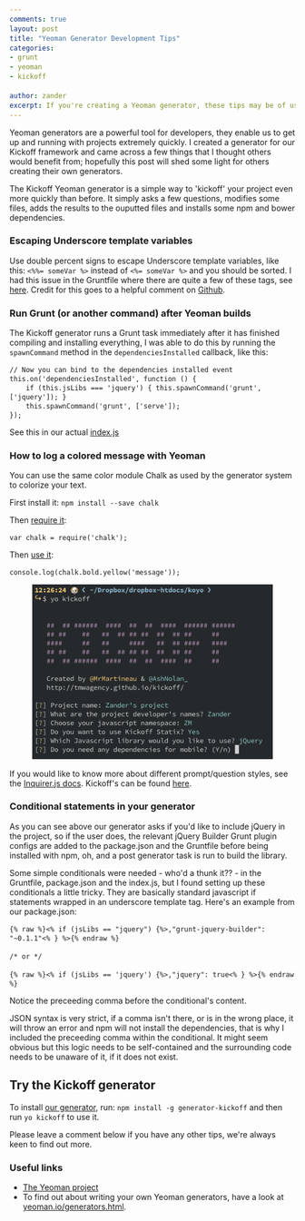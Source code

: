 ```yaml
---
comments: true
layout: post
title: "Yeoman Generator Development Tips"
categories:
- grunt
- yeoman
- kickoff

author: zander
excerpt: If you're creating a Yeoman generator, these tips may be of use.
---
```

Yeoman generators are a powerful tool for developers, they enable us to get up and running with projects extremely quickly. I created a generator for our Kickoff framework and came across a few things that I thought others would benefit from; hopefully this post will shed some light for others creating their own generators.

The Kickoff Yeoman generator is a simple way to 'kickoff' your project even more quickly than before. It simply asks a few questions, modifies some files, adds the results to the ouputted files and installs some npm and bower dependencies.

### Escaping Underscore template variables
Use double percent signs to escape Underscore template variables, like this: `<%%= someVar %>` instead of `<%= someVar %>` and you should be sorted. I had this issue in the Gruntfile where there are quite a few of these tags, see [here](https://github.com/tmwagency/generator-kickoff/blob/3982752d18f4b83870ed9e7b38c4d9c39e41efa6/app/templates/_Gruntfile.js#L53). Credit for this goes to a helpful comment on [Github](https://github.com/yeoman/generator-generator/issues/45#issuecomment-31031268).

### Run Grunt (or another command) after Yeoman builds
The Kickoff generator runs a Grunt task immediately after it has finished compiling and installing everything, I was able to do this by running the `spawnCommand` method in the `dependenciesInstalled` callback, like this:

	// Now you can bind to the dependencies installed event
	this.on('dependenciesInstalled', function () {
		if (this.jsLibs === 'jquery') { this.spawnCommand('grunt', ['jquery']); }
		this.spawnCommand('grunt', ['serve']);
	});

See this in our actual [index.js](https://github.com/tmwagency/generator-kickoff/blob/c2aab72ad4a15186b646505817152732a8c9f4b2/app/index.js#L24)

### How to log a colored message with Yeoman
You can use the same color module Chalk as used by the generator system to colorize your text.

First install it: `npm install --save chalk`

Then [require it](https://github.com/tmwagency/generator-kickoff/blob/master/app/index.js#L5):

	var chalk = require('chalk');

Then [use it](https://github.com/tmwagency/generator-kickoff/blob/master/app/index.js#L35):

	console.log(chalk.bold.yellow('message'));

<figure><img src="/img/blog/yeoman-tips/chalk.png" alt="Chalk colours in the Kickoff Yeoman generator"></figure>

If you would like to know more about different prompt/question styles, see the [Inquirer.js docs](https://github.com/SBoudrias/Inquirer.js). Kickoff's can be found [here](https://github.com/tmwagency/generator-kickoff/blob/3982752d18f4b83870ed9e7b38c4d9c39e41efa6/app/index.js#L38-L80).

### Conditional statements in your generator
As you can see above our generator asks if you'd like to include jQuery in the project, so if the user does, the relevant jQuery Builder Grunt plugin configs are added to the package.json and the Gruntfile before being installed with npm, oh, and a post generator task is run to build the library.

Some simple conditionals were needed - who'd a thunk it?? - in the Gruntfile, package.json and the index.js, but I found setting up these conditionals a little tricky. They are basically standard javascript if statements wrapped in an underscore template tag. Here's an example from our package.json:

	{% raw %}<% if (jsLibs == "jquery") {%>,"grunt-jquery-builder": "~0.1.1"<% } %>{% endraw %}

	/* or */

	{% raw %}<% if (jsLibs == 'jquery') {%>,"jquery": true<% } %>{% endraw %}

Notice the preceeding comma before the conditional's content.

JSON syntax is very strict, if a comma isn't there, or is in the wrong place, it will throw an error and npm will not install the dependencies, that is why I included the preceeding comma within the conditional. It might seem obvious but this logic needs to be self-contained and the surrounding code needs to be unaware of it, if it does not exist.

## Try the Kickoff generator
To install [our generator](https://www.npmjs.org/package/generator-kickoff), run: `npm install -g generator-kickoff` and then run `yo kickoff` to use it.

Please leave a comment below if you have any other tips, we're always keen to find out more.

### Useful links
* [The Yeoman project](http://yeoman.io)
* To find out about writing your own Yeoman generators, have a look at [yeoman.io/generators.html](http://yeoman.io/generators.html#writing-your-first-generator).
